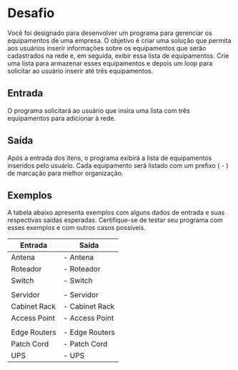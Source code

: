 # Desafio

Você foi designado para desenvolver um programa para gerenciar os equipamentos de uma empresa. O objetivo é criar uma solução que permita aos usuários inserir informações sobre os equipamentos que serão cadastrados na rede e, em seguida, exibir essa lista de equipamentos. Crie uma lista para armazenar esses equipamentos e depois um loop para solicitar ao usuário inserir até três equipamentos.

## Entrada

O programa solicitará ao usuário que insira uma lista com três equipamentos para adicionar à rede.

## Saída

Após a entrada dos itens, o programa exibirá a lista de equipamentos inseridos pelo usuário. Cada equipamento será listado com um prefixo ( - ) de marcação para melhor organização.

## Exemplos

A tabela abaixo apresenta exemplos com alguns dados de entrada e suas respectivas saídas esperadas. Certifique-se de testar seu programa com esses exemplos e com outros casos possíveis.

| Entrada        | Saída                          |
|----------------|--------------------------------|
| Antena         | - Antena                       |
| Roteador       | - Roteador                     |
| Switch         | - Switch                       |
|                |                                |
| Servidor       | - Servidor                     |
| Cabinet Rack   | - Cabinet Rack                 |
| Access Point   | - Access Point                 |
|                |                                |
| Edge Routers   | - Edge Routers                 |
| Patch Cord     | - Patch Cord                   |
| UPS            | - UPS                          |
